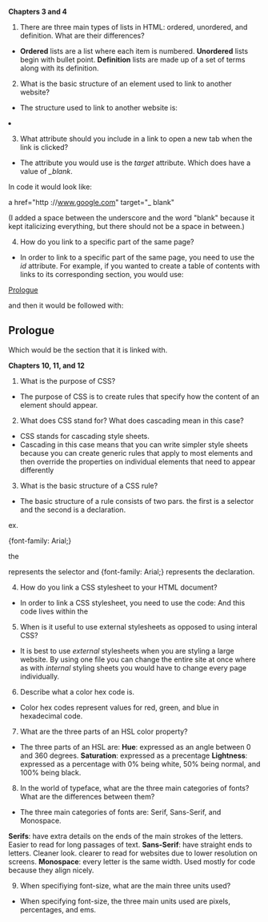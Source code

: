 **Chapters 3 and 4**


1. There are three main types of lists in HTML: ordered, unordered, and definition. What are their differences?

  * **Ordered** lists are a list where each item is numbered. **Unordered** lists begin with bullet point. **Definition** lists are made up of a set of terms along with its definition.

2. What is the basic structure of an element used to link to another website?

  * The structure used to link to another website is:
  <li><a (url link for site)>
  <Name of site></a></li>

3. What attribute should you include in a link to open a new tab when the link is clicked?

  * The attribute you would use is the *target* attribute. Which does have a value of *_blank*.

  In code it would look like:

  a href="http ://www.google.com" target="_ blank"


(I added a space between the underscore and the word "blank" because it kept italicizing everything, but there should not be a space in between.)


4. How do you link to a specific part of the same page?

  * In order to link to a specific part of the same page, you need to use the *id* attribute.
  For example, if you wanted to create a table of contents with links to its corresponding section, you would use:

  <a href="#prologue">Prologue</a><br />

  and then it would be followed with:

  <h2 id="prologue">Prologue</h2>

  Which would be the section that it is linked with.

**Chapters 10, 11, and 12**

1. What is the purpose of CSS?

  * The purpose of CSS is to create rules that specify how the content of an element should appear.

2. What does CSS stand for? What does cascading mean in this case?

  * CSS stands for cascading style sheets.
  * Cascading in this case means that you can write simpler style sheets because you can create generic rules that apply to most elements and then override the properties on individual elements that need to appear differently


3. What is the basic structure of a CSS rule?

  * The basic structure of a rule consists of two pars. the first is a selector and the second is a declaration.

  ex. <p>{font-family: Arial;}

  the <P> represents the selector and {font-family: Arial;} represents the declaration.

4. How do you link a CSS stylesheet to your HTML document?

  * In order to link a CSS stylesheet, you need to use the code:
      <link href="css/styes.css" type="text/css"
      rel="stylesheet" />
    And this code lives within the <head>

5. When is it useful to use external stylesheets as opposed to using interal CSS?

  * It is best to use *external* stylesheets when you are styling a large website. By using one file you can change the entire site at once where as with *internal* styling sheets you would have to change every page individually.

6. Describe what a color hex code is.

  * Color hex codes represent values for red, green, and blue in hexadecimal code.

7. What are the three parts of an HSL color property?

  * The three parts of an HSL are:
    **Hue**: expressed as an angle between 0 and 360 degrees.
    **Saturation**: expressed as a precentage
    **Lightness**: expressed as a percentage with 0% being white, 50% being normal, and 100% being black.

8. In the world of typeface, what are the three main categories of fonts? What are the differences between them?

  * The three main categories of fonts are: Serif, Sans-Serif, and Monospace.

  **Serifs**: have extra details on the ends of the main strokes of the letters. Easier to read for long passages of text.
  **Sans-Serif**: have straight ends to letters. Cleaner look. clearer to read for websites due to lower resolution on screens.
  **Monospace**: every letter is the same width. Used mostly for code because they align nicely.

9. When specifiying font-size, what are the main three units used?

  * When specifying font-size, the three main units used are pixels, percentages, and ems.
